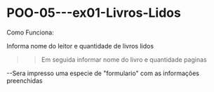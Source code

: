 # POO-05---ex01-Livros-Lidos

Como Funciona:

Informa nome do leitor e quantidade de livros lidos
>>Em seguida informar nome do livro e quantidade paginas

--Sera impresso uma especie de "formulario" com as informações preenchidas
